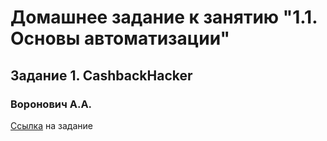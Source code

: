 # Домашнее задание к занятию "1.1. Основы автоматизации"
## Задание 1. CashbackHacker
### Воронович А.А.

[Ссылка](https://github.com/netology-code/aqa-homeworks/tree/master/basics#%D0%B7%D0%B0%D0%B4%D0%B0%D1%87%D0%B0-1---cashbackhacker) на задание
